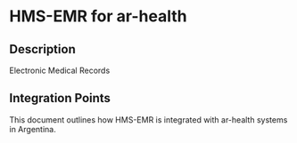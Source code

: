 # HMS-EMR for ar-health

## Description

Electronic Medical Records

## Integration Points

This document outlines how HMS-EMR is integrated with ar-health systems in Argentina.
